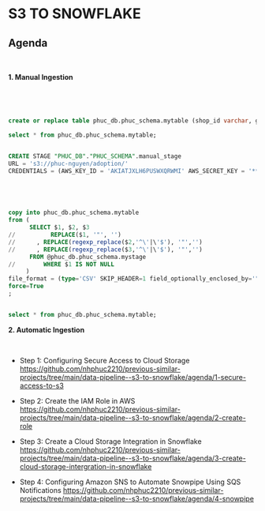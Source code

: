
# **S3 TO SNOWFLAKE**

## **Agenda**

<br />

**1. Manual Ingestion**

<br />

    
```sql


create or replace table phuc_db.phuc_schema.mytable (shop_id varchar, grass_date varchar, segment varchar);

select * from phuc_db.phuc_schema.mytable;


CREATE STAGE "PHUC_DB"."PHUC_SCHEMA".manual_stage 
URL = 's3://phuc-nguyen/adoption/' 
CREDENTIALS = (AWS_KEY_ID = 'AKIATJXLH6PUSWXQRWMI' AWS_SECRET_KEY = '****************************************');





copy into phuc_db.phuc_schema.mytable
from (
      SELECT $1, $2, $3
//          REPLACE($1, '"', '') 
//      , REPLACE(regexp_replace($2,'^\'|\'$'), '"','') 
//      , REPLACE(regexp_replace($3,'^\'|\'$'), '"','')
      FROM @phuc_db.phuc_schema.mystage
//        WHERE $1 IS NOT NULL
     )
file_format = (type='CSV' SKIP_HEADER=1 field_optionally_enclosed_by='"')
force=True
;


select * from phuc_db.phuc_schema.mytable;

```

**2. Automatic Ingestion**

<br />

* Step 1: Configuring Secure Access to Cloud Storage <https://github.com/nhphuc2210/previous-similar-projects/tree/main/data-pipeline--s3-to-snowflake/agenda/1-secure-access-to-s3>


* Step 2: Create the IAM Role in AWS <https://github.com/nhphuc2210/previous-similar-projects/tree/main/data-pipeline--s3-to-snowflake/agenda/2-create-role>

* Step 3: Create a Cloud Storage Integration in Snowflake <https://github.com/nhphuc2210/previous-similar-projects/tree/main/data-pipeline--s3-to-snowflake/agenda/3-create-cloud-storage-intergration-in-snowflake>

* Step 4: Configuring Amazon SNS to Automate Snowpipe Using SQS Notifications <https://github.com/nhphuc2210/previous-similar-projects/tree/main/data-pipeline--s3-to-snowflake/agenda/4-snowpipe>
    

